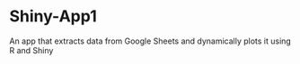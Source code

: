 # Shiny-App1
An app that extracts data from Google Sheets and dynamically plots it using R and Shiny

